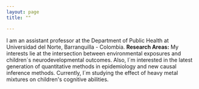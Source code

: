 ```yaml
---
layout: page
title: ""

---
```

I am an assistant professor at the Department of Public Health at Universidad del Norte, Barranquilla - Colombia.
**Research Areas:** My interests lie at the intersection between environmental exposures and children´s neurodevelopmental outcomes.  Also, I´m interested in the latest generation of quantitative methods in epidemiology and new causal inference methods. Currently, I´m studying the effect of heavy metal mixtures on children's cognitive abilities.
